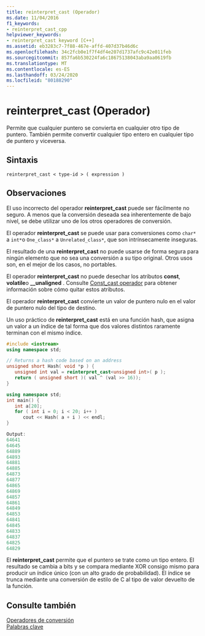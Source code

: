 ```yaml
---
title: reinterpret_cast (Operador)
ms.date: 11/04/2016
f1_keywords:
- reinterpret_cast_cpp
helpviewer_keywords:
- reinterpret_cast keyword [C++]
ms.assetid: eb3283c7-7f88-467e-affd-407d37b46d6c
ms.openlocfilehash: 34c2fcb0e1f7f4df4e207d1737afc9c42e011feb
ms.sourcegitcommit: 857fa6b530224fa6c18675138043aba9aa0619fb
ms.translationtype: MT
ms.contentlocale: es-ES
ms.lasthandoff: 03/24/2020
ms.locfileid: "80188290"
---
```

# <a name="reinterpret_cast-operator"></a>reinterpret_cast (Operador)

Permite que cualquier puntero se convierta en cualquier otro tipo de puntero. También permite convertir cualquier tipo entero en cualquier tipo de puntero y viceversa.

## <a name="syntax"></a>Sintaxis

```
reinterpret_cast < type-id > ( expression )
```

## <a name="remarks"></a>Observaciones

El uso incorrecto del operador **reinterpret_cast** puede ser fácilmente no seguro. A menos que la conversión deseada sea inherentemente de bajo nivel, se debe utilizar uno de los otros operadores de conversión.

El operador **reinterpret_cast** se puede usar para conversiones como `char*` a `int*`o `One_class*` a `Unrelated_class*`, que son intrínsecamente inseguras.

El resultado de una **reinterpret_cast** no puede usarse de forma segura para ningún elemento que no sea una conversión a su tipo original. Otros usos son, en el mejor de los casos, no portables.

El operador **reinterpret_cast** no puede desechar los atributos **const**, **volatile**o **__unaligned** . Consulte [Const_cast operador](../cpp/const-cast-operator.md) para obtener información sobre cómo quitar estos atributos.

El operador **reinterpret_cast** convierte un valor de puntero nulo en el valor de puntero nulo del tipo de destino.

Un uso práctico de **reinterpret_cast** está en una función hash, que asigna un valor a un índice de tal forma que dos valores distintos raramente terminan con el mismo índice.

```cpp
#include <iostream>
using namespace std;

// Returns a hash code based on an address
unsigned short Hash( void *p ) {
   unsigned int val = reinterpret_cast<unsigned int>( p );
   return ( unsigned short )( val ^ (val >> 16));
}

using namespace std;
int main() {
   int a[20];
   for ( int i = 0; i < 20; i++ )
      cout << Hash( a + i ) << endl;
}

Output:
64641
64645
64889
64893
64881
64885
64873
64877
64865
64869
64857
64861
64849
64853
64841
64845
64833
64837
64825
64829
```

El **reinterpret_cast** permite que el puntero se trate como un tipo entero. El resultado se cambia a bits y se compara mediante XOR consigo mismo para producir un índice único (con un alto grado de probabilidad). El índice se trunca mediante una conversión de estilo de C al tipo de valor devuelto de la función.

## <a name="see-also"></a>Consulte también

[Operadores de conversión](../cpp/casting-operators.md)<br/>
[Palabras clave](../cpp/keywords-cpp.md)
